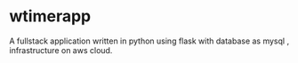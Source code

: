 # wtimerapp
A fullstack application written in python using flask with database as mysql , infrastructure on aws cloud.
